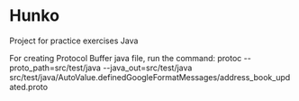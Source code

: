 # Hunko
Project for practice exercises Java

For creating Protocol Buffer java file, run the command: protoc --proto_path=src/test/java --java_out=src/test/java src/test/java/AutoValue.definedGoogleFormatMessages/address_book_updated.proto


